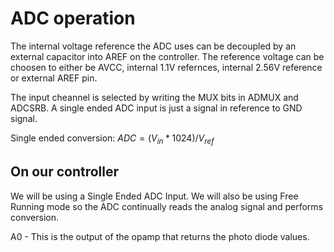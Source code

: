 # ADC operation

The internal voltage reference the ADC uses can be decoupled by an external capacitor into AREF on the controller. The reference voltage can be choosen to either be AVCC, internal 1.1V refernces, internal 2.56V reference or external AREF pin.

The input cheannel is selected by writing the MUX bits in ADMUX and ADCSRB.
A single ended ADC input is just a signal in reference to GND signal. 

Single ended conversion: $ADC = (V_{in}*1024)/V_{ref}$

## On our controller

We will be using a Single Ended ADC Input.
We will also be using Free Running mode so the ADC continually reads the analog signal and performs conversion. 

A0 - This is the output of the opamp that returns the photo diode values.